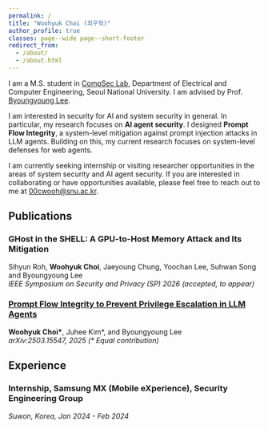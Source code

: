 ```yaml
---
permalink: /
title: "Woohyuk Choi (최우혁)"
author_profile: true
classes: page--wide page--short-footer
redirect_from: 
  - /about/
  - /about.html
---
```


I am a M.S. student in [CompSec Lab](https://compsec.snu.ac.kr), Department
of Electrical and Computer Engineering, Seoul National University.
I am advised by Prof. [Byoungyoung Lee](https://lifeasageek.compsec.snu.ac.kr).

I am interested in security for AI and system security in general. In particular, my research focuses
on **AI agent security**. I designed **Prompt Flow Integrity**, a system-level mitigation against
prompt injection attacks in LLM agents.
Building on this, my current research focuses on system-level defenses for web agents.

I am currently seeking internship or visiting researcher opportunities in the areas of
system security and AI agent security. If you are interested in collaborating or have opportunities
available, please feel free to reach out to me at [00cwooh@snu.ac.kr](mailto:00cwooh@snu.ac.kr).

## Publications

### GHost in the SHELL: A GPU-to-Host Memory Attack and Its Mitigation
Sihyun Roh, **Woohyuk Choi**, Jaeyoung Chung, Yoochan Lee, Suhwan Song and Byoungyoung Lee  
*IEEE Symposium on Security and Privacy (SP) 2026 (accepted, to appear)*

### [Prompt Flow Integrity to Prevent Privilege Escalation in LLM Agents](https://arxiv.org/abs/2503.15547)
**Woohyuk Choi\***, Juhee Kim\*, and Byoungyoung Lee  
*arXiv:2503.15547, 2025 (\* Equal contribution)*

## Experience

### Internship, Samsung MX (Mobile eXperience), Security Engineering Group
*Suwon, Korea, Jan 2024 - Feb 2024*  